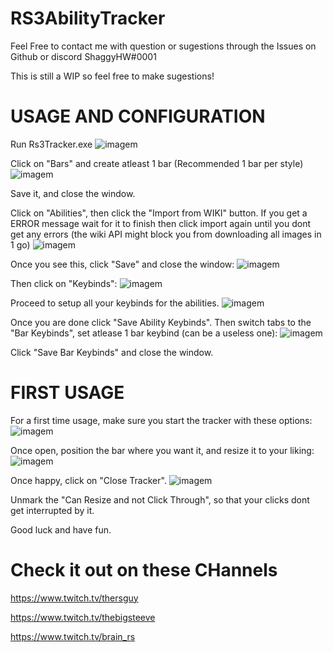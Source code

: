 # RS3AbilityTracker
Feel Free to contact me with question or sugestions through the Issues on Github or discord ShaggyHW#0001

This is still a WIP so feel free to make sugestions!

# USAGE AND CONFIGURATION

Run Rs3Tracker.exe
![imagem](https://github.com/ShaggyHW/RS3AbilityTracker/assets/20775207/3ceb51cd-cf77-4f3f-a058-fac19d1fe852)

Click on "Bars" and create atleast 1 bar (Recommended 1 bar per style)
![imagem](https://github.com/ShaggyHW/RS3AbilityTracker/assets/20775207/9fb82251-6c96-4ff7-aecb-943f961281c9)

Save it, and close the window.

Click on "Abilities", then click the "Import from WIKI" button.
If you get a ERROR message wait for it to finish then click import again until you dont get any errors (the wiki API might block you from downloading all images in 1 go)
![imagem](https://github.com/ShaggyHW/RS3AbilityTracker/assets/20775207/cb393e15-e83a-4e21-8418-6fac0d7cf148)

Once you see this, click "Save" and close the window:
![imagem](https://github.com/ShaggyHW/RS3AbilityTracker/assets/20775207/1bd3c837-14de-4c0f-b48a-4528f90a045c)

Then click on "Keybinds":
![imagem](https://github.com/ShaggyHW/RS3AbilityTracker/assets/20775207/7f993b92-96b1-4f99-bec5-859b849e0f9b)

Proceed to setup all your keybinds for the abilities.
![imagem](https://github.com/ShaggyHW/RS3AbilityTracker/assets/20775207/dc23636a-fb88-4126-bef1-099bc19d88f6)

Once you are done click "Save Ability Keybinds". Then switch tabs to the "Bar Keybinds", set atlease 1 bar keybind (can be a useless one):
![imagem](https://github.com/ShaggyHW/RS3AbilityTracker/assets/20775207/3ccd3841-c043-4064-b144-b9298ca3be62)

Click "Save Bar Keybinds" and close the window.

# FIRST USAGE

For a first time usage, make sure you start the tracker with these options:
![imagem](https://github.com/ShaggyHW/RS3AbilityTracker/assets/20775207/4d2930b6-0dfc-49c5-b242-87683fd655e9)

Once open, position the bar where you want it, and resize it to your liking:
![imagem](https://github.com/ShaggyHW/RS3AbilityTracker/assets/20775207/0f8b41fb-79e9-4c92-935f-eb3a4cf15876)

Once happy, click on "Close Tracker".
![imagem](https://github.com/ShaggyHW/RS3AbilityTracker/assets/20775207/d0ddb717-d755-4563-b4a6-aeb8bd6a2eec)

Unmark the "Can Resize and not Click Through", so that your clicks dont get interrupted by it.

Good luck and have fun.


# Check it out on these CHannels

https://www.twitch.tv/thersguy

https://www.twitch.tv/thebigsteeve

https://www.twitch.tv/brain_rs
